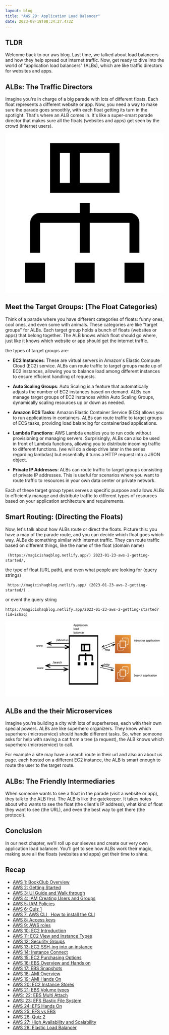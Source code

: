 ```yaml
---
layout: blog
title: "AWS 29: Application Load Balancer"
date: 2023-08-18T08:34:27.473Z
---
```


## TLDR



Welcome back to our aws blog. Last time, we talked about load balancers and how they help spread out internet traffic. Now, get ready to dive into the world of "application load balancers" (ALBs), which are like traffic directors for websites and apps.

## ALBs: The Traffic Directors

Imagine you're in charge of a big parade with lots of different floats. Each float represents a different website or app. Now, you need a way to make sure the parade goes smoothly, with each float getting its turn in the spotlight. That's where an ALB comes in. It's like a super-smart parade director that makes sure all the floats (websites and apps) get seen by the crowd (internet users).

![application load balancer](/blog/src/images/29/alb.svg)

## Meet the Target Groups: (The Float Categories)

Think of a parade where you have different categories of floats: funny ones, cool ones, and even some with animals. These categories are like "target groups" for ALBs. Each target group holds a bunch of floats (websites or apps) that belong together. The ALB knows which float should go where, just like it knows which website or app should get the internet traffic.
 
 the types of target groups are:

- **EC2 Instances**: These are virtual servers in Amazon's Elastic Compute Cloud (EC2) service. ALBs can route traffic to target groups made up of EC2 instances, allowing you to balance load among different instances to ensure efficient handling of requests.

- **Auto Scaling Groups**: Auto Scaling is a feature that automatically adjusts the number of EC2 instances based on demand. ALBs can manage target groups of EC2 instances within Auto Scaling Groups, dynamically scaling resources up or down as needed.

- **Amazon ECS Tasks**: Amazon Elastic Container Service (ECS) allows you to run applications in containers. ALBs can route traffic to target groups of ECS tasks, providing load balancing for containerized applications.

- **Lambda Functions**: AWS Lambda enables you to run code without provisioning or managing servers. Surprisingly, ALBs can also be used in front of Lambda functions, allowing you to distribute incoming traffic to different functions. (we will do a deep drive later in the series regarding lambdas) but essentially it turns a HTTP request into a JSON object.  

- **Private IP Addresses**: ALBs can route traffic to target groups consisting of private IP addresses. This is useful for scenarios where you want to route traffic to resources in your own data center or private network.

Each of these target group types serves a specific purpose and allows ALBs to efficiently manage and distribute traffic to different types of resources based on your application architecture and requirements.


## Smart Routing: (Directing the Floats)

Now, let's talk about how ALBs route or direct the floats. Picture this: you have a map of the parade route, and you can decide which float goes which way. ALBs do something similar with internet traffic. They can route traffic based on different things, like the name of the float (domain name)
```
 (https://magicishaqblog.netlify.app/) 2023-01-23-aws-2-getting-started/, 
 ```
 the type of float (URL path), and even what people are looking for (query strings)
 ```
  https://magicishaqblog.netlify.app/ (2023-01-23-aws-2-getting-started/) .
  ```
  or event the query string
  ```
  https://magicishaqblog.netlify.app/2023-01-23-aws-2-getting-started?(id=ishaq)
  ```
  ![diagram of ALB](/blog/src/images/29/1.png)

## ALBs and the their Microservices

Imagine you're building a city with lots of superheroes, each with their own special powers. ALBs are like superhero organizers. They know which superhero (microservice) should handle different tasks. So, when someone asks for help with saving a cat from a tree (a request), the ALB knows which superhero (microservice) to call.

For example a site may have a search route in their url and also an about us page.  each hosted on a different EC2 instance, the ALB is smart enough to route the user to the target route. 

## ALBs: The Friendly Intermediaries

When someone wants to see a float in the parade (visit a website or app), they talk to the ALB first. The ALB is like the gatekeeper. It takes notes about who wants to see the float (the client's IP address), what kind of float they want to see (the URL), and even the best way to get there (the protocol).

## Conclusion

 In our next chapter, we'll roll up our sleeves and create our very own application load balancer. You'll get to see how ALBs work their magic, making sure all the floats (websites and apps) get their time to shine.

## Recap

- [AWS 1: BookClub Overview](https://magicishaqblog.netlify.app/aws/)
- [AWS 2: Getting Started](https://magicishaqblog.netlify.app/2023-01-23-aws-2-getting-started/)
- [AWS 3: UI Guide and Walk through](https://magicishaqblog.netlify.app/2023-01-27-aws-3-UI-guide-and-walkthrough)
- [AWS 4: IAM Creating Users and Groups](https://magicishaqblog.netlify.app/2023-01-28-aws-4-IAM)
- [AWS 5: IAM Policies](https://magicishaqblog.netlify.app/2023-02-03-aws-5-IAM-polices)
- [AWS 6: Quiz 1 ](https://magicishaqblog.netlify.app/aws-quiz-one)
- [AWS 7: AWS CLI , How to install the CLI](https://magicishaqblog.netlify.app/2023-10-03-aws-7-cli)
- [AWS 8: Access keys](https://magicishaqblog.netlify.app/2023-10-03-aws-8-access-keys)
- [AWS 9: AWS roles](https://magicishaqblog.netlify.app/2023-02-17-aws-9-roles)
- [AWS 10: EC2 Introduction](https://magicishaqblog.netlify.app/2023-02-24-aws-10-EC2/)
- [AWS 11: EC2 View and Instance Types](https://magicishaqblog.netlify.app/2023-03-03-aws-11-EC2-View-and-instance-types)
- [AWS 12: Security Groups](https://magicishaqblog.netlify.app/2023-03-10-aws-12-security-groups)
- [AWS 13: EC2 SSH-ing into an instance](https://magicishaqblog.netlify.app/2023-03-17-aws-13-ssh)
- [AWS 14: Instance Connect](https://magicishaqblog.netlify.app/2023-03-24-aws-14-instance-connect)
- [AWS 15: EC2 Purchasing Options](https://magicishaqblog.netlify.app/2023-03-31-aws-15-EC2-purchasing-options)
- [AWS 16: EBS Overview and Hands on](https://magicishaqblog.netlify.app/2023-04-14-aws-16-EBS-Overview-and-Hands-On)
- [AWS 17: EBS Snapshots](https://magicishaqblog.netlify.app/2023-04-21-aws-17-ebs-snapshots)
- [AWS 18: AMI Overview](https://magicishaqblog.netlify.app/2023-04-28-aws-18-ami)
- [AWS 19: AMI Hands On](https://magicishaqblog.netlify.app/2023-06-02-aws-19-AMI-Hands-On)
- [AWS 20: EC2 Instance Stores](https://magicishaqblog.netlify.app/2023-06-09-aws-20-EC2-Instance-Store)
- [AWS 21: EBS Volume types](https://magicishaqblog.netlify.app/2023-06-16-aws-21-EBS-volume-types)
- [AWS: 22: EBS Multi Attach](https://magicishaqblog.netlify.app/2023-06-23-aws-22-EBS-Multi-Attach)
- [AWS: 23: EFS Elastic File System](https://magicishaqblog.netlify.app/2023-06-30-aws-23-EFS-Elastic-File-System)
- [AWS 24: EFS Hands On](https://magicishasblog.netlify.app/2023-07-07-aws-24-EFS-Hands-On)
- [AWS 25: EFS vs EBS](https://magicishasblog.netlify.app/2023-07-14-aws-25-EFS-vs-EBS)
- [AWS 26: Quiz 2](https://magicishaqblog.netlify.app/quiz-2/2023-07-21-aws-26-quiz-2/)
- [AWS 27: High Availability and Scalability ](https://magicishaqblog.netlify.app/section6/2023-07-28-high_availability_and_scalability/)
- [AWS 28: Elastic Load Balancer](https://magicishaqblog.netlify.app/ElasticLoadBalancing/2023-08-11-aws-28-elastic-load-balancing/)
